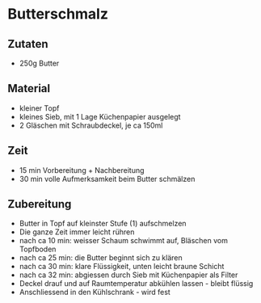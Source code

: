 # Butterschmalz


## Zutaten 
* 250g Butter

## Material
* kleiner Topf
* kleines Sieb, mit 1 Lage Küchenpapier ausgelegt
* 2 Gläschen mit Schraubdeckel, je ca 150ml

## Zeit
* 15 min Vorbereitung + Nachbereitung
* 30 min volle Aufmerksamkeit beim Butter schmälzen


## Zubereitung
* Butter in Topf auf kleinster Stufe (1) aufschmelzen
* Die ganze Zeit immer leicht rühren
* nach ca 10 min: weisser Schaum schwimmt auf, Bläschen vom Topfboden
* nach ca 25 min: die Butter beginnt sich zu klären
* nach ca 30 min: klare Flüssigkeit, unten leicht braune Schicht
* nach ca 32 min: abgiessen durch Sieb mit Küchenpapier als Filter
* Deckel drauf und auf Raumtemperatur abkühlen lassen - bleibt flüssig
* Anschliessend in den Kühlschrank - wird fest

